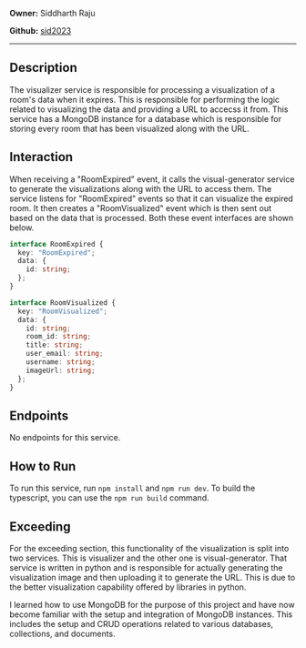 **Owner:** Siddharth Raju

**Github:** [sid2023](https://github.com/sid2033)

---

## Description

The visualizer service is responsible for processing a visualization of a room's data when it expires. This is responsible for performing the logic related to visualizing the data and providing a URL to accecss it from. This service has a MongoDB instance for a database which is responsible for storing every room that has been visualized along with the URL.

## Interaction

When receiving a "RoomExpired" event, it calls the visual-generator service to generate the visualizations along with the URL to access them. The service listens for "RoomExpired" events so that it can visualize the expired room. It then creates a "RoomVisualized" event which is then sent out based on the data that is processed. Both these event interfaces are shown below.

```typescript
interface RoomExpired {
  key: "RoomExpired";
  data: {
    id: string;
  };
}
```

```typescript
interface RoomVisualized {
  key: "RoomVisualized";
  data: {
    id: string;
    room_id: string;
    title: string;
    user_email: string;
    username: string;
    imageUrl: string;
  };
}
```

## Endpoints

No endpoints for this service.

## How to Run

To run this service, run `npm install` and `npm run dev`. To build the typescript, you can use the `npm run build` command.

## Exceeding

For the exceeding section, this functionality of the visualization is split into two services. This is visualizer and the other one is visual-generator. That service is written in python and is responsible for actually generating the visualization image and then uploading it to generate the URL. This is due to the better visualization capability offered by libraries in python.

I learned how to use MongoDB for the purpose of this project and have now become familiar with the setup and integration of MongoDB instances. This includes the setup and CRUD operations related to various databases, collections, and documents.
